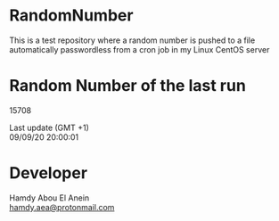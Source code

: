 # RandomNumber    
This is a test repository where a random number is pushed to a file automatically passwordless from a cron job in my Linux CentOS server    
# Random Number of the last run   
15708
      
Last update (GMT +1)    
09/09/20 20:00:01
# Developer    
Hamdy Abou El Anein   
hamdy.aea@protonmail.com
